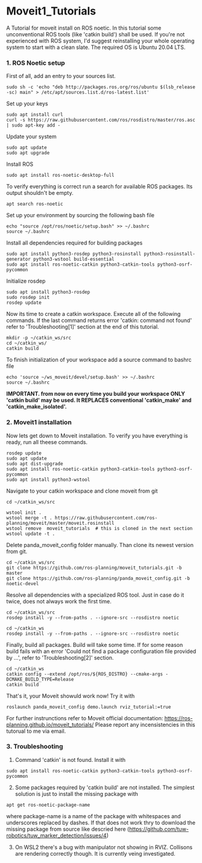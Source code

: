 # Moveit1_Tutorials
A Tutorial for moveit install on ROS noetic. 
In this tutorial some unconventional ROS tools (like 'catkin build') shall be used. If you're not experienced with ROS system, I'd suggest reinstalling your whole operating system to start with a clean slate. The required OS is Ubuntu 20.04 LTS.
### 1. ROS Noetic setup
First of all, add an entry to your sources list.

```
sudo sh -c 'echo "deb http://packages.ros.org/ros/ubuntu $(lsb_release -sc) main" > /etc/apt/sources.list.d/ros-latest.list'
```

Set up your keys

```
sudo apt install curl
curl -s https://raw.githubusercontent.com/ros/rosdistro/master/ros.asc | sudo apt-key add -
```

Update your system

```
sudo apt update
sudo apt upgrade
```

Install ROS

```
sudo apt install ros-noetic-desktop-full
```

To verify everything is correct run a search for available ROS packages. Its output shouldn't be empty.

```
apt search ros-noetic
```

Set up your environment by sourcing the following bash file

```
echo "source /opt/ros/noetic/setup.bash" >> ~/.bashrc
source ~/.bashrc
```

Install all dependencies required for building packages

```
sudo apt install python3-rosdep python3-rosinstall python3-rosinstall-generator python3-wstool build-essential
sudo apt install ros-noetic-catkin python3-catkin-tools python3-osrf-pycommon
```

Initialize rosdep

```
sudo apt install python3-rosdep
sudo rosdep init
rosdep update
```

Now its time to create a catkin workspace. Execute all of the following commands. If the last command returns error 'catkin: command not found' refer to 'Troubleshooting[1]' section at the end of this tutorial.

```
mkdir -p ~/catkin_ws/src
cd ~/catkin_ws/
catkin build
```

To finish initialization of your workspace add a source command to bashrc file 

```
echo 'source ~/ws_moveit/devel/setup.bash' >> ~/.bashrc
source ~/.bashrc
```

**IMPORTANT. from now on every time you build your workspace ONLY 'catkin build' may be used. It REPLACES conventional 'catkin_make' and 'catkin_make_isolated'.**

### 2. Moveit1 installation

Now lets get down to Moveit installation. To verify you have everything is ready, run all theese commands. 

```
rosdep update
sudo apt update
sudo apt dist-upgrade
sudo apt install ros-noetic-catkin python3-catkin-tools python3-osrf-pycommon
sudo apt install python3-wstool
```

Navigate to your catkin workspace and clone moveit from git

```
cd ~/catkin_ws/src

wstool init .
wstool merge -t . https://raw.githubusercontent.com/ros-planning/moveit/master/moveit.rosinstall
wstool remove  moveit_tutorials  # this is cloned in the next section
wstool update -t .
```

Delete panda_moveit_config folder manually. Than clone its newest version from git.

```
cd ~/catkin_ws/src
git clone https://github.com/ros-planning/moveit_tutorials.git -b master
git clone https://github.com/ros-planning/panda_moveit_config.git -b noetic-devel
```

Resolve all dependencies with a specialized ROS tool. Just in case do it twice, does not always work the first time.

```
cd ~/catkin_ws/src
rosdep install -y --from-paths . --ignore-src --rosdistro noetic

cd ~/catkin_ws
rosdep install -y --from-paths . --ignore-src --rosdistro noetic
```

Finally, build all packages. Build will take some time. If for some reason build fails with an error 'Could not find a package configuration file provided by ...', refer to 'Troubleshooting[2]' section.

```
cd ~/catkin_ws
catkin config --extend /opt/ros/${ROS_DISTRO} --cmake-args -DCMAKE_BUILD_TYPE=Release
catkin build
```

That's it, your Moveit showuld work now! Try it with

```
roslaunch panda_moveit_config demo.launch rviz_tutorial:=true
```

For further instrunctions refer to Moveit official documentation: https://ros-planning.github.io/moveit_tutorials/
Please report any incensistencies in this tutorual to me via email.

### 3. Troubleshooting
1. Command 'catkin' is not found. Install it with

```
sudo apt install ros-noetic-catkin python3-catkin-tools python3-osrf-pycommon
```

2. Some packages required by 'catkin build' are not installed. The simplest solution is just to install the missing package  with 

```
apt get ros-noetic-package-name
```
where package-name is a name of the package with whitespaces and underscores replaced by dashes. If that does not work thry to download the missing package from source like descried here (https://github.com/tuw-robotics/tuw_marker_detection/issues/4)

3. On WSL2 there's a bug with manipulator not showing in RVIZ. Collisons are rendering correctly though. It is currently veing investigated.


